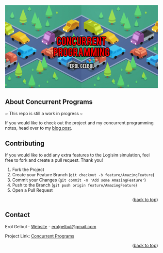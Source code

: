 # <div id="top"></div>

<div style="text-align:center"><img src="images/coverv2.png" /></div>

<!-- ABOUT THE PROJECT -->
## About Concurrent Programs
~ This repo is still a work in progress ~

If you would like to check out the project and my concurrent programming notes, head over to my [blog post](http://erolgelbul.com/project-blog/concurrent-programs).


<!-- CONTRIBUTING -->
## Contributing

If you would like to add any extra features to the Logisim simulation, feel free to fork and create a pull request. Thank you!

1. Fork the Project
2. Create your Feature Branch (`git checkout -b feature/AmazingFeature`)
3. Commit your Changes (`git commit -m 'Add some AmazingFeature'`)
4. Push to the Branch (`git push origin feature/AmazingFeature`)
5. Open a Pull Request

<p align="right">(<a href="#top">back to top</a>)</p>




<!-- CONTACT -->
## Contact

Erol Gelbul - [Website](erolgelbul.com) - erolgelbul@gmail.com

Project Link: [Concurrent Programs](https://github.com/ErolGelbul/concurrent_programs/)

<p align="right">(<a href="#top">back to top</a>)</p>
